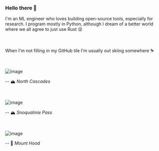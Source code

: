 ### Hello there 👋

I'm an ML engineer who loves building open-source tools, especially for research. I program mostly in Python, although I dream of a better world where we all agree to just use Rust 😜

<br>

When I'm not filling in my GitHub tile I'm usually out skiing somewhere ⛷

<br>

![image](https://user-images.githubusercontent.com/8812459/165805549-ef9a9a3c-bf8a-4b67-b954-1b27a5bd1356.png)

-- 🏔 *North Cascades*

<br>

![image](https://user-images.githubusercontent.com/8812459/165806072-cb407c2a-711b-4781-a952-245578c975d4.png)

-- 🏔 *Snoqualmie Pass*

<br>

![image](https://user-images.githubusercontent.com/8812459/175373994-554a0a60-fa5b-4166-b39b-9607a991aec2.png)

-- 🗻 *Mount Hood*
